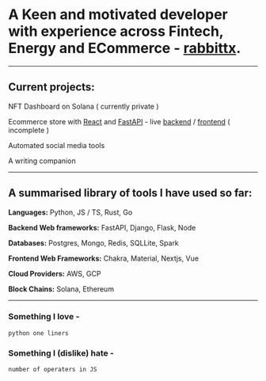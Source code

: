 # A Keen and motivated developer with experience across Fintech, Energy and ECommerce - [rabbittx](https://www.rabbittx.com).

---

## Current projects:  

NFT Dashboard on Solana ( currently private )

Ecommerce store with [React](https://github.com/whiterabbitcoding/ecommerce-frontend-react) and [FastAPI](https://github.com/whiterabbitcoding/ecommerce-backend-fastapi) - live [backend](http://ecommerce-api-alb-1708902573.eu-west-1.elb.amazonaws.com/docs) / [frontend](https://ecommerce.rabbittx.com) ( incomplete )

Automated social media tools

A writing companion

---

## A summarised library of tools I have used so far:

**Languages:** Python, JS / TS, Rust, Go

**Backend Web frameworks:** FastAPI, Django, Flask, Node

**Databases:** Postgres, Mongo, Redis, SQLLite, Spark

**Frontend Web Frameworks:** Chakra, Material, Nextjs, Vue

**Cloud Providers:** AWS, GCP

**Block Chains:** Solana, Ethereum

---

### Something I love - 

``` python one liners ```

### Something I (dislike) hate - 

``` number of operaters in JS ```
